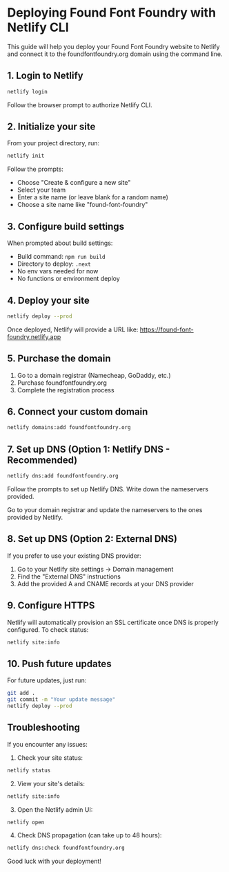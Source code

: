 # Deploying Found Font Foundry with Netlify CLI

This guide will help you deploy your Found Font Foundry website to Netlify and connect it to the foundfontfoundry.org domain using the command line.

## 1. Login to Netlify

```bash
netlify login
```

Follow the browser prompt to authorize Netlify CLI.

## 2. Initialize your site

From your project directory, run:

```bash
netlify init
```

Follow the prompts:
- Choose "Create & configure a new site"
- Select your team
- Enter a site name (or leave blank for a random name)
- Choose a site name like "found-font-foundry"

## 3. Configure build settings

When prompted about build settings:
- Build command: `npm run build`
- Directory to deploy: `.next`
- No env vars needed for now
- No functions or environment deploy

## 4. Deploy your site

```bash
netlify deploy --prod
```

Once deployed, Netlify will provide a URL like: https://found-font-foundry.netlify.app

## 5. Purchase the domain

1. Go to a domain registrar (Namecheap, GoDaddy, etc.)
2. Purchase foundfontfoundry.org
3. Complete the registration process

## 6. Connect your custom domain

```bash
netlify domains:add foundfontfoundry.org
```

## 7. Set up DNS (Option 1: Netlify DNS - Recommended)

```bash
netlify dns:add foundfontfoundry.org
```

Follow the prompts to set up Netlify DNS. Write down the nameservers provided.

Go to your domain registrar and update the nameservers to the ones provided by Netlify.

## 8. Set up DNS (Option 2: External DNS)

If you prefer to use your existing DNS provider:

1. Go to your Netlify site settings → Domain management
2. Find the "External DNS" instructions
3. Add the provided A and CNAME records at your DNS provider

## 9. Configure HTTPS

Netlify will automatically provision an SSL certificate once DNS is properly configured. To check status:

```bash
netlify site:info
```

## 10. Push future updates

For future updates, just run:

```bash
git add .
git commit -m "Your update message"
netlify deploy --prod
```

## Troubleshooting

If you encounter any issues:

1. Check your site status:
```bash
netlify status
```

2. View your site's details:
```bash
netlify site:info
```

3. Open the Netlify admin UI:
```bash
netlify open
```

4. Check DNS propagation (can take up to 48 hours):
```bash
netlify dns:check foundfontfoundry.org
```

Good luck with your deployment! 